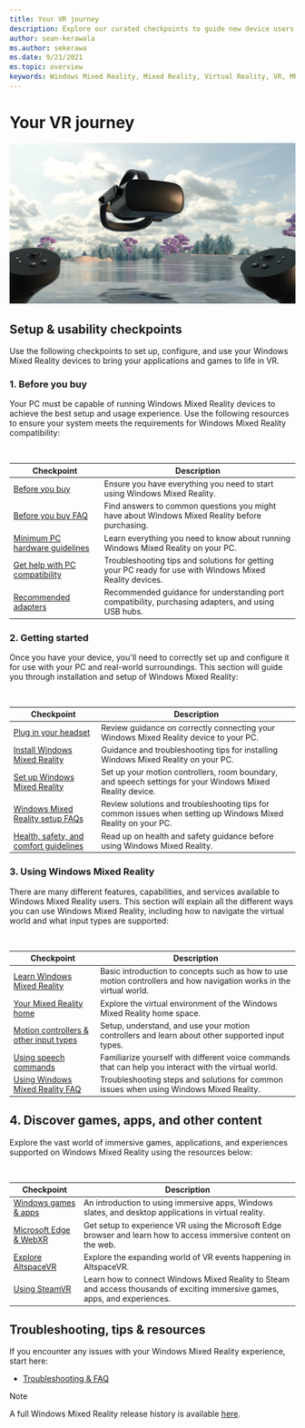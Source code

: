 ```yaml
---
title: Your VR journey
description: Explore our curated checkpoints to guide new device users through setting up and using their immersive VR devices.
author: sean-kerawala
ms.author: sekerawa
ms.date: 9/21/2021
ms.topic: overview
keywords: Windows Mixed Reality, Mixed Reality, Virtual Reality, VR, MR,
---
```


# Your VR journey

![Stock image of VR overlaid environment](images/vr-journey-hero.png)

## Setup & usability checkpoints

Use the following checkpoints to set up, configure, and use your Windows Mixed Reality devices to bring your applications and games to life in VR.

### 1. Before you buy

Your PC must be capable of running Windows Mixed Reality devices to achieve the best setup and usage experience. Use the following resources to ensure your system meets the requirements for Windows Mixed Reality compatibility:

<br>

|  Checkpoint  |  Description  |
| --- | --- |
| [Before you buy](before-you-start.md) | Ensure you have everything you need to start using Windows Mixed Reality. |
| [Before you buy FAQ](before-you-buy-faqs.md) | Find answers to common questions you might have about Windows Mixed Reality before purchasing. |
| [Minimum PC hardware guidelines](windows-mixed-reality-minimum-pc-hardware-compatibility-guidelines.md) | Learn everything you need to know about running Windows Mixed Reality on your PC. |
| [Get help with PC compatibility](get-help-with-pc-compatibility.md) | Troubleshooting tips and solutions for getting your PC ready for use with Windows Mixed Reality devices.  |
| [Recommended adapters](recommended-adapters-for-windows-mixed-reality-capable-pcs.md) | Recommended guidance for understanding port compatibility, purchasing adapters, and using USB hubs. |

### 2. Getting started

Once you have your device, you'll need to correctly set up and configure it for use with your PC and real-world surroundings. This section will guide you through installation and setup of Windows Mixed Reality:

<br>

|  Checkpoint  |  Description  |
| --- | --- |
| [Plug in your headset](plug-in-your-headset.md) | Review guidance on correctly connecting your Windows Mixed Reality device to your PC. |
| [Install Windows Mixed Reality](install-windows-mixed-reality.md) | Guidance and troubleshooting tips for installing Windows Mixed Reality on your PC. |
| [Set up Windows Mixed Reality](set-up-windows-mixed-reality.md) | Set up your motion controllers, room boundary, and speech settings for your Windows Mixed Reality device. |
| [Windows Mixed Reality setup FAQs](wmr-setup-faq.yml) | Review solutions and troubleshooting tips for common issues when setting up Windows Mixed Reality on your PC. |
| [Health, safety, and comfort guidelines](wmr-health-safety-comfort.md) | Read up on health and safety guidance before using Windows Mixed Reality.  |

### 3. Using Windows Mixed Reality

There are many different features, capabilities, and services available to Windows Mixed Reality users. This section will explain all the different ways you can use Windows Mixed Reality, including how to navigate the virtual world and what input types are supported: 

<br>

|  Checkpoint  |  Description  |
| --- | --- |
| [Learn Windows Mixed Reality](learn-mixed-reality.md) | Basic introduction to concepts such as how to use motion controllers and how navigation works in the virtual world.  |
| [Your Mixed Reality home](your-mixed-reality-home.md) | Explore the virtual environment of the Windows Mixed Reality home space.  |
| [Motion controllers & other input types](controllers-in-wmr.md) | Setup, understand, and use your motion controllers and learn about other supported input types. |
| [Using speech commands](using-speech-in-wmr.md) | Familiarize yourself with different voice commands that can help you interact with the virtual world.  |
| [Using Windows Mixed Reality FAQ](using-wmr-faq.yml) | Troubleshooting steps and solutions for common issues when using Windows Mixed Reality. |

## 4. Discover games, apps, and other content

Explore the vast world of immersive games, applications, and experiences supported on Windows Mixed Reality using the resources below:

<br>

|  Checkpoint  |  Description  |
| --- | --- |
| [Windows games & apps](using-games-and-apps-in-windows-mixed-reality.md) | An introduction to using immersive apps, Windows slates, and desktop applications in virtual reality. |
| [Microsoft Edge & WebXR](using-microsoft-edge.md) | Get setup to experience VR using the Microsoft Edge browser and learn how to access immersive content on the web.  |
| [Explore AltspaceVR](/windows/mixed-reality/altspace-vr/explore/beginners-guide) | Explore the expanding world of VR events happening in AltspaceVR. |
| [Using SteamVR](using-steamvr-with-windows-mixed-reality.md) | Learn how to connect Windows Mixed Reality to Steam and access thousands of exciting immersive games, apps, and experiences. |

## Troubleshooting, tips & resources

If you encounter any issues with your Windows Mixed Reality experience, start here: 

* [Troubleshooting & FAQ](troubleshooting-windows-mixed-reality.md) 

>[!NOTE]
>A full Windows Mixed Reality release history is available [here](mixed-reality-software.md).
